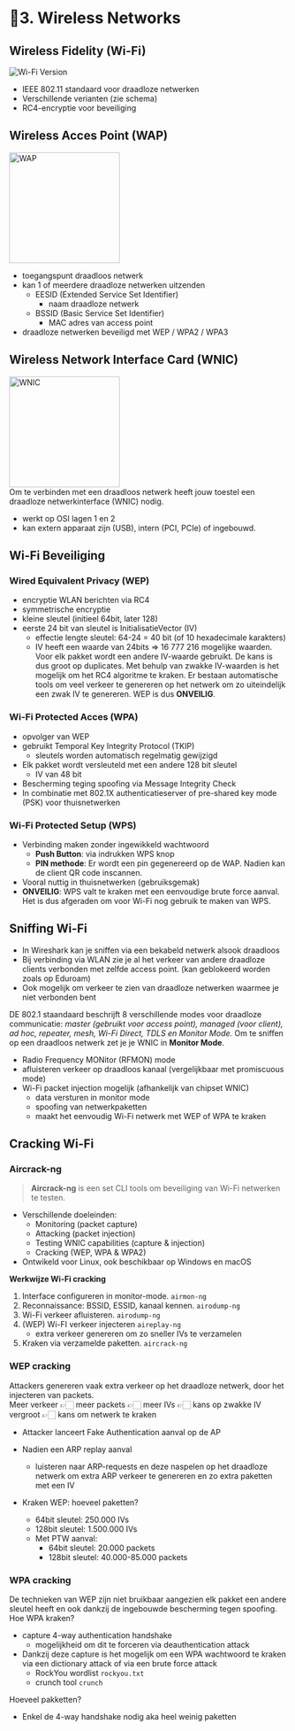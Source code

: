 # 📱3.  Wireless Networks
## Wireless Fidelity (Wi-Fi)
![Wi-Fi Version](https://static1.makeuseofimages.com/wordpress/wp-content/uploads/2019/02/wifi-standards-quick-comparison-table.png?q=50&fit=crop&w=645&dpr=1.5)

- IEEE 802.11 standaard voor draadloze netwerken
- Verschillende verianten (zie schema)
- RC4-encryptie voor beveiliging

## Wireless Acces Point (WAP)
<img src="https://www.atel-electronics.eu/pic_cache/08/08871.jpg" alt="WAP" width="200"><br>
- toegangspunt draadloos netwerk
- kan 1 of meerdere draadloze netwerken uitzenden
  - EESID (Extended Service Set Identifier)
    - naam draadloze netwerk
  - BSSID (Basic Service Set Identifier)
    - MAC adres van access point
- draadloze netwerken beveiligd met WEP / WPA2 / WPA3

## Wireless Network Interface Card (WNIC)
<img src="https://www.powerplanetonline.com/cdnassets/asus_pce_n15_tarjeta_de_red_wifi_n300_01_l.jpg" alt="WNIC" width="200"><br>
Om te verbinden met een draadloos netwerk heeft jouw toestel een draadloze netwerkinterface (WNIC) nodig.
- werkt op OSI lagen 1 en 2
- kan extern apparaat zijn (USB), intern (PCI, PCIe) of ingebouwd.


## Wi-Fi Beveiliging
### **Wired Equivalent Privacy (WEP)**
- encryptie WLAN berichten via RC4
- symmetrische encryptie
- kleine sleutel (initieel 64bit, later 128)
- eerste 24 bit van sleutel is InitialisatieVector (IV)
  - effectie lengte sleutel: 64-24 = 40 bit (of 10 hexadecimale karakters)
  - IV heeft een waarde van 24bits => 16 777 216 mogelijke waarden. Voor elk pakket wordt een andere IV-waarde gebruikt. De kans is dus groot op duplicates. Met behulp van zwakke IV-waarden is het mogelijk om het RC4 algoritme te kraken. Er bestaan automatische tools om veel verkeer te genereren op het netwerk om zo uiteindelijk een zwak IV te genereren. WEP is dus **ONVEILIG**.


### **Wi-Fi Protected Acces (WPA)**
- opvolger van WEP
- gebruikt Temporal Key Integrity Protocol (TKIP)
  - sleutels worden automatisch regelmatig gewijzigd
- Elk pakket wordt versleuteld met een andere 128 bit sleutel
  - IV van 48 bit
- Bescherming teging spoofing via Message Integrity Check
- In combinatie met 802.1X authenticatieserver of pre-shared key mode (PSK) voor thuisnetwerken

### **Wi-Fi Protected Setup (WPS)**
- Verbinding maken zonder ingewikkeld wachtwoord
  - **Push Button**: via indrukken WPS knop
  - **PIN methode**: Er wordt een pin gegenereerd op de WAP. Nadien kan de client QR code inscannen.
- Vooral nuttig in thuisnetwerken (gebruiksgemak)
- **ONVEILIG**: WPS valt te kraken met een eenvoudige brute force aanval. Het is dus afgeraden om voor Wi-Fi nog gebruik te maken van WPS.


## Sniffing Wi-Fi
- In Wireshark kan je sniffen via een bekabeld netwerk alsook draadloos
- Bij verbinding via WLAN zie je al het verkeer van andere draadloze clients verbonden met zelfde access point. (kan geblokeerd worden zoals op Eduroam)
- Ook mogelijk om verkeer te zien van draadloze netwerken waarmee je niet verbonden bent

DE 802.1 staandaard beschrijft 8 verschillende modes voor draadloze communicatie: _master (gebruikt voor access point), managed (voor client), ad hoc, repeater, mesh, Wi-Fi Direct, TDLS en Monitor Mode._
Om te sniffen op een draadloos netwerk zet je je WNIC in **Monitor Mode**.
- Radio Frequency MONitor (RFMON) mode
- afluisteren verkeer op draadloos kanaal (vergelijkbaar met promiscuous mode)
- Wi-Fi packet injection mogelijk (afhankelijk van chipset WNIC)
  - data versturen in monitor mode
  - spoofing van netwerkpaketten
  - maakt het eenvoudig Wi-Fi netwerk met WEP of WPA te kraken

## Cracking Wi-Fi
### **Aircrack-ng**
> **Aircrack-ng** is een set CLI tools om beveiliging van Wi-Fi netwerken te testen.
- Verschillende doeleinden:
  - Monitoring (packet capture)
  - Attacking (packet injection)
  - Testing WNIC capabilities (capture & injection)
  - Cracking (WEP, WPA & WPA2)
- Ontwikeld voor Linux, ook beschikbaar op Windows en macOS

**Werkwijze Wi-Fi cracking**
1. Interface configureren in monitor-mode. `airmon-ng`
2. Reconnaissance: BSSID, ESSID, kanaal kennen. `airodump-ng`
3. Wi-Fi verkeer afluisteren. `airodump-ng`
4. (WEP) Wi-FI verkeer injecteren `aireplay-ng`
   - extra verkeer genereren om zo sneller IVs te verzamelen
5. Kraken via verzamelde paketten. `aircrack-ng`

### **WEP cracking**
Attackers genereren vaak extra verkeer op het draadloze netwerk, door het injecteren van packets. <br>
Meer verkeer 👉🏻 meer packets 👉🏻 meer IVs 👉🏻 kans op zwakke IV vergroot 👉🏻 kans om netwerk te kraken
- Attacker lanceert Fake Authentication aanval op de AP
- Nadien een ARP replay aanval
  - luisteren naar ARP-requests en deze naspelen op het draadloze netwerk om extra ARP verkeer te genereren en zo extra paketten met een IV 

- Kraken WEP: hoeveel paketten?
  - 64bit sleutel: 250.000 IVs
  - 128bit sleutel: 1.500.000 IVs
  - Met PTW aanval:
    - 64bit sleutel: 20.000 packets
    - 128bit sleutel: 40.000-85.000 packets


### **WPA cracking**
De technieken van WEP zijn niet bruikbaar aangezien elk pakket een andere sleutel heeft en ook dankzij de ingebouwde bescherming tegen spoofing.<br>
Hoe WPA kraken?
- capture 4-way authentication handshake
  - mogelijkheid om dit te forceren via deauthentication attack
- Dankzij deze capture is het mogelijk om een WPA wachtwoord te kraken via een dictionary attack of via een brute force attack
  - RockYou wordlist `rockyou.txt`
  - crunch tool `crunch`

Hoeveel pakketten?
- Enkel de 4-way handshake nodig aka heel weinig paketten
